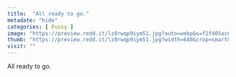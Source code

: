 ```yaml
---
title:  "All ready to go."
metadate: "hide"
categories: [ Pussy ]
image: "https://preview.redd.it/lz8rwqp9iym51.jpg?auto=webp&s=f2f405ac6e45266510080a7fed55f68dae45f4f2"
thumb: "https://preview.redd.it/lz8rwqp9iym51.jpg?width=640&crop=smart&auto=webp&s=3f7949e4f29175fe6e34669e77bd77cc1e27dbde"
visit: ""
---
```

All ready to go.
